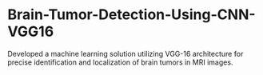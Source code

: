 # Brain-Tumor-Detection-Using-CNN-VGG16
Developed a machine learning solution utilizing VGG-16 architecture for precise identification and localization of brain tumors in MRI images.

